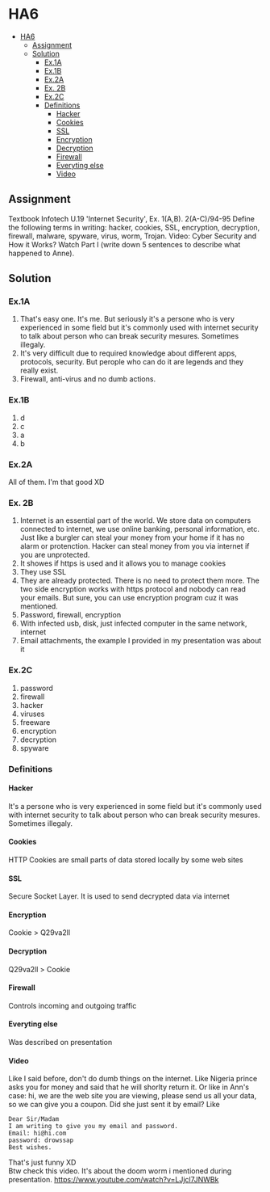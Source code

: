 # HA6

- [HA6](#ha6)
  - [Assignment](#assignment)
  - [Solution](#solution)
    - [Ex.1A](#ex1a)
    - [Ex.1B](#ex1b)
    - [Ex.2A](#ex2a)
    - [Ex. 2B](#ex-2b)
    - [Ex.2C](#ex2c)
    - [Definitions](#definitions)
      - [Hacker](#hacker)
      - [Cookies](#cookies)
      - [SSL](#ssl)
      - [Encryption](#encryption)
      - [Decryption](#decryption)
      - [Firewall](#firewall)
      - [Everyting else](#everyting-else)
      - [Video](#video)

## Assignment

Textbook Infotech
U.19 'Internet Security',    Ex. 1(A,B).  2(A-C)/94-95
Define the following terms in writing:  hacker, cookies, SSL, encryption, decryption, firewall,
malware, spyware, virus, worm, Trojan.
Video: Cyber Security and How it Works?  Watch Part I (write down 5 sentences to describe what happened to Anne).

## Solution

### Ex.1A

1. That's easy one. It's me. But seriously it's a persone who is very experienced in some field but it's commonly used with internet security to talk about person who can break security mesures. Sometimes illegaly.
2. It's very difficult due to required knowledge about different apps, protocols, security. But perople who can do it are legends and they really exist.
3. Firewall, anti-virus and no dumb actions.

### Ex.1B

1. d
2. c
3. a
4. b

### Ex.2A

All of them. I'm that good XD

### Ex. 2B

1. Internet is an essential part of the world. We store data on computers connected to internet, we use online banking, personal information, etc. Just like a burgler can steal your money from your home if it has no alarm or protenction. Hacker can steal money from you via internet if you are unprotected.
2. It showes if https is used and it allows you to manage cookies
3. They use SSL
4. They are already protected. There is no need to protect them more. The two side encryption works with https protocol and nobody can read your emails. But sure, you can use encryption program cuz it was mentioned.
5. Password, firewall, encryption
6. With infected usb, disk, just infected computer in the same network, internet
7. Email attachments, the example I provided in my presentation was about it

### Ex.2C

1. password
2. firewall
3. hacker
4. viruses
5. freeware
6. encryption
7. decryption
8. spyware

### Definitions

#### Hacker

It's a persone who is very experienced in some field but it's commonly used with internet security to talk about person who can break security mesures. Sometimes illegaly.

#### Cookies

HTTP Cookies are small parts of data stored locally by some web sites

#### SSL

Secure Socket Layer. It is used to send decrypted data via internet

#### Encryption

Cookie > Q29va2ll

#### Decryption

Q29va2ll > Cookie

#### Firewall

Controls incoming and outgoing traffic

#### Everyting else

Was described on presentation

#### Video

Like I said before, don't do dumb things on the internet. Like Nigeria prince asks you for money and said that he will shorlty return it. Or like in Ann's case: hi, we are the web site you are viewing, please send us all your data, so we can give you a coupon. Did she just sent it by email? Like  

```
Dear Sir/Madam  
I am writing to give you my email and password.  
Email: hi@hi.com
password: drowssap
Best wishes.  
```

That's just funny XD  
Btw check this video. It's about the doom worm i mentioned during presentation. <https://www.youtube.com/watch?v=LJjcl7JNWBk>
